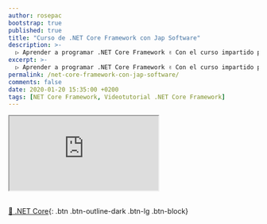 ```yaml
---
author: rosepac
bootstrap: true
published: true
title: "Curso de .NET Core Framework con Jap Software"
description: >-
  ▷ Aprender a programar .NET Core Framework ✌️ Con el curso impartido por Jap Software
excerpt: >-
  ▷ Aprender a programar .NET Core Framework ✌️ Con el curso impartido por Jap Software
permalink: /net-core-framework-con-jap-software/
comments: false
date: 2020-01-20 15:35:00 +0200
tags: [NET Core Framework, Videotutorial .NET Core Framework]
---
```


<div class="embed-responsive embed-responsive-16by9">
  <iframe class="embed-responsive-item" src="https://www.youtube-nocookie.com/embed/videoseries?list=PLLJJqiFt6VPrSzPakVEy1_WpwqcWD1vAc" allowfullscreen></iframe>
</div><br/>

[🚀 .NET Core](/cursos-tecnologia/#net-core){: .btn .btn-outline-dark .btn-lg .btn-block}
